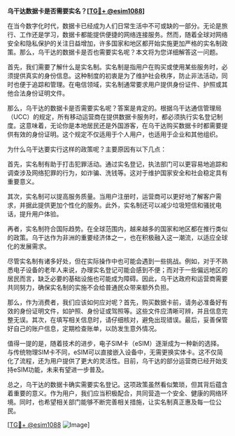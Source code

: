 **乌干达数据卡是否需要实名？[[TG💪+ @esim1088](https://t.me/s/esim1088)]**

在当今数字化时代，数据卡已经成为人们日常生活中不可或缺的一部分。无论是旅行、工作还是学习，数据卡都能提供便捷的网络连接服务。然而，随着全球对网络安全和隐私保护的关注日益增加，许多国家和地区都开始实施更加严格的实名制政策。那么，乌干达的数据卡是否也需要实名呢？本文将为您详细解答这一问题。

首先，我们需要了解什么是实名制。实名制是指用户在购买或使用某些服务时，必须提供真实的身份信息。这种制度的初衷是为了维护社会秩序，防止非法活动，同时也便于追踪和管理。在电信领域，实名制通常要求用户提供身份证件、护照或其他合法身份证明文件。

那么，乌干达的数据卡是否需要实名呢？答案是肯定的。根据乌干达通信管理局（UCC）的规定，所有移动运营商在提供数据卡服务时，都必须执行实名登记制度。这意味着，无论你是本地居民还是外国游客，在乌干达购买数据卡时都需要提供有效的身份证明。这个规定不仅适用于个人用户，也适用于企业和其他组织。

为什么乌干达要实行这样的政策呢？主要原因有以下几点：

首先，实名制有助于打击犯罪活动。通过实名登记，执法部门可以更容易地追踪和调查涉及网络犯罪的行为，如诈骗、洗钱等。这对于维护国家安全和社会稳定具有重要意义。

其次，实名制可以提高服务质量。当用户注册时，运营商可以更好地了解客户需求，并据此提供更加个性化的服务。此外，实名制还可以减少垃圾短信和骚扰电话，提升用户体验。

再者，实名制符合国际趋势。在全球范围内，越来越多的国家和地区都在推行类似的政策。乌干达作为非洲的重要经济体之一，也在积极融入这一潮流，以适应全球化的发展需求。

尽管实名制有诸多好处，但在实际操作中也可能会遇到一些挑战。例如，对于不熟悉电子设备的老年人来说，办理实名登记可能会感到不便；而对于一些偏远地区的居民而言，缺乏必要的基础设施也可能成为障碍。因此，乌干达政府和运营商需要共同努力，确保实名制的实施不会给普通民众带来额外负担。

那么，作为消费者，我们应该如何应对呢？首先，购买数据卡前，请务必准备好有效的身份证明文件，如护照、身份证或驾照等。这些文件应清晰可辨，并且信息完整无误。其次，在填写相关信息时，请仔细核对，避免出现错误。最后，妥善保管好自己的账户信息，定期检查账单，以防发生意外情况。

值得一提的是，随着技术的进步，电子SIM卡（eSIM）逐渐成为一种新的选择。与传统物理SIM卡不同，eSIM可以直接嵌入设备中，无需更换实体卡。这不仅简化了流程，还为用户提供了更大的灵活性。目前，乌干达的部分运营商已经开始支持eSIM功能，未来有望进一步普及。

总之，乌干达的数据卡确实需要实名登记。这项政策虽然看似繁琐，但其背后蕴含着重要的意义。作为用户，我们应当积极配合，共同营造一个安全、健康的网络环境。同时，也希望相关部门能够不断完善相关措施，让实名制真正惠及每一位公民。

[[TG💪+ @esim1088](https://t.me/s/esim1088) ![Image](https://i.postimg.cc/4NQfJmqS/Snipaste-2025-05-13-00-14-12.png)]